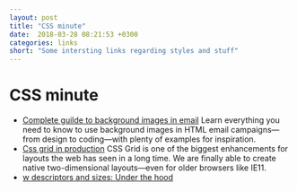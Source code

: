 ```yaml
---
layout: post
title: "CSS minute"
date:  2018-03-28 08:21:53 +0300
categories: links
short: "Some intersting links regarding styles and stuff"
---
```



# CSS minute

- [Complete guilde to background images in email](https://litmus.com/blog/the-ultimate-guide-to-background-images-in-email)
	Learn everything you need to know to use background images in HTML email campaigns—from design to coding—with plenty of examples for inspiration.
- [Css grid in production](https://techblog.commercetools.com/gss-grid-application-layout-in-production-f60c65a05cfa)
	CSS Grid is one of the biggest enhancements for layouts the web has seen in a long time. We are finally able to create native two-dimensional layouts—even for older browsers like IE11.
- [w descriptors and sizes: Under the hood](ihttps://beta.observablehq.com/@eeeps/w-descriptors-and-sizes-under-the-hood)
